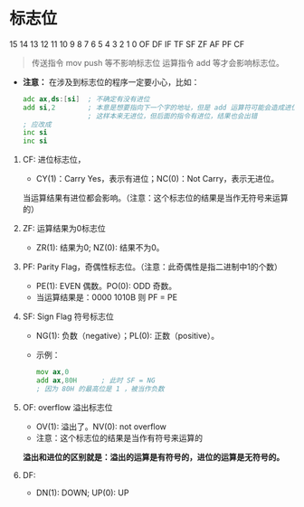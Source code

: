 # 标志位

15 14 13 12 11 10  9  8  7  6  5  4  3  2  1  0
            OF DF  IF TF SF ZF    AF    PF    CF

> 传送指令 mov push 等不影响标志位
> 运算指令 add 等才会影响标志位。

* **注意：** 在涉及到标志位的程序一定要小心，比如：

    ```asm
    adc ax,ds:[si]  ; 不确定有没有进位
    add si,2        ; 本意是想要指向下一个字的地址，但是 add 运算符可能会造成进位
                    ; 这样本来无进位，但后面的指令有进位，结果也会出错
    ; 应改成
    inc si
    inc si
    ```

1. CF: 进位标志位，

    * CY(1)：Carry Yes，表示有进位；NC(0)：Not Carry，表示无进位。

    当运算结果有进位都会影响。（注意：这个标志位的结果是当作无符号来运算的）

2. ZF: 运算结果为0标志位

    * ZR(1): 结果为0; NZ(0): 结果不为0。

3. PF: Parity Flag，奇偶性标志位。（注意：此奇偶性是指二进制中1的个数）

    * PE(1): EVEN 偶数。PO(0): ODD 奇数。
    * 当运算结果是：0000 1010B 则 PF = PE

4. SF: Sign Flag 符号标志位

    * NG(1): 负数（negative）；PL(0): 正数（positive）。
    * 示例：

        ```asm
        mov ax,0
        add ax,80H      ; 此时 SF = NG
        ; 因为 80H 的最高位是 1 ，被当作负数
        ```

5. OF: overflow 溢出标志位

    * OV(1): 溢出了。NV(0): not overflow
    * 注意：这个标志位的结果是当作有符号来运算的

    **溢出和进位的区别就是：溢出的运算是有符号的，进位的运算是无符号的。**

6. DF:

    * DN(1): DOWN; UP(0): UP
